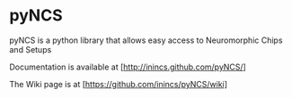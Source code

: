 pyNCS
=====

pyNCS is a python library that allows easy access to Neuromorphic Chips and Setups

Documentation is available at [http://inincs.github.com/pyNCS/]

The Wiki page is at [https://github.com/inincs/pyNCS/wiki]
